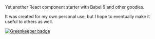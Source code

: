 Yet another React component starter with Babel 6 and other goodies.

It was created for my own personal use, but I hope to eventually make it useful to others as well.


[![Greenkeeper badge](https://badges.greenkeeper.io/motiz88/yet-another-react-component-starter.svg)](https://greenkeeper.io/)